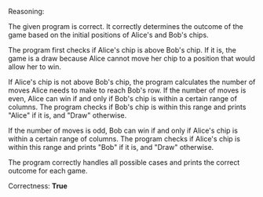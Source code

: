 Reasoning:

The given program is correct. It correctly determines the outcome of the game based on the initial positions of Alice's and Bob's chips.

The program first checks if Alice's chip is above Bob's chip. If it is, the game is a draw because Alice cannot move her chip to a position that would allow her to win.

If Alice's chip is not above Bob's chip, the program calculates the number of moves Alice needs to make to reach Bob's row. If the number of moves is even, Alice can win if and only if Bob's chip is within a certain range of columns. The program checks if Bob's chip is within this range and prints "Alice" if it is, and "Draw" otherwise.

If the number of moves is odd, Bob can win if and only if Alice's chip is within a certain range of columns. The program checks if Alice's chip is within this range and prints "Bob" if it is, and "Draw" otherwise.

The program correctly handles all possible cases and prints the correct outcome for each game.

Correctness: **True**